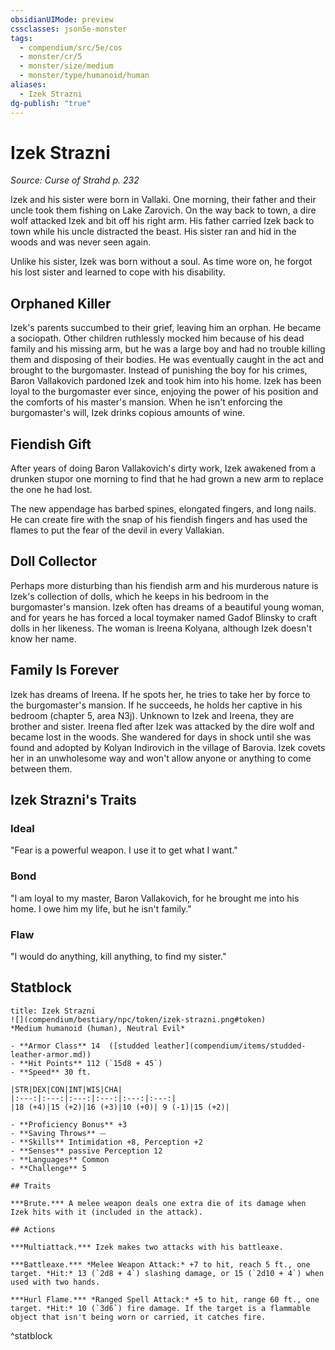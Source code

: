 ```yaml
---
obsidianUIMode: preview
cssclasses: json5e-monster
tags:
  - compendium/src/5e/cos
  - monster/cr/5
  - monster/size/medium
  - monster/type/humanoid/human
aliases:
  - Izek Strazni
dg-publish: "true"
---
```

# Izek Strazni
*Source: Curse of Strahd p. 232*  

Izek and his sister were born in Vallaki. One morning, their father and their uncle took them fishing on Lake Zarovich. On the way back to town, a dire wolf attacked Izek and bit off his right arm. His father carried Izek back to town while his uncle distracted the beast. His sister ran and hid in the woods and was never seen again.

Unlike his sister, Izek was born without a soul. As time wore on, he forgot his lost sister and learned to cope with his disability.

## Orphaned Killer

Izek's parents succumbed to their grief, leaving him an orphan. He became a sociopath. Other children ruthlessly mocked him because of his dead family and his missing arm, but he was a large boy and had no trouble killing them and disposing of their bodies. He was eventually caught in the act and brought to the burgomaster. Instead of punishing the boy for his crimes, Baron Vallakovich pardoned Izek and took him into his home. Izek has been loyal to the burgomaster ever since, enjoying the power of his position and the comforts of his master's mansion. When he isn't enforcing the burgomaster's will, Izek drinks copious amounts of wine.

## Fiendish Gift

After years of doing Baron Vallakovich's dirty work, Izek awakened from a drunken stupor one morning to find that he had grown a new arm to replace the one he had lost.

The new appendage has barbed spines, elongated fingers, and long nails. He can create fire with the snap of his fiendish fingers and has used the flames to put the fear of the devil in every Vallakian.

## Doll Collector

Perhaps more disturbing than his fiendish arm and his murderous nature is Izek's collection of dolls, which he keeps in his bedroom in the burgomaster's mansion. Izek often has dreams of a beautiful young woman, and for years he has forced a local toymaker named Gadof Blinsky to craft dolls in her likeness. The woman is Ireena Kolyana, although Izek doesn't know her name.

## Family Is Forever

Izek has dreams of Ireena. If he spots her, he tries to take her by force to the burgomaster's mansion. If he succeeds, he holds her captive in his bedroom (chapter 5, area N3j). Unknown to Izek and Ireena, they are brother and sister. Ireena fled after Izek was attacked by the dire wolf and became lost in the woods. She wandered for days in shock until she was found and adopted by Kolyan Indirovich in the village of Barovia. Izek covets her in an unwholesome way and won't allow anyone or anything to come between them.

## Izek Strazni's Traits

### Ideal

"Fear is a powerful weapon. I use it to get what I want."

### Bond

"I am loyal to my master, Baron Vallakovich, for he brought me into his home. I owe him my life, but he isn't family."

### Flaw

"I would do anything, kill anything, to find my sister."

## Statblock

```ad-statblock
title: Izek Strazni
![](compendium/bestiary/npc/token/izek-strazni.png#token)
*Medium humanoid (human), Neutral Evil*

- **Armor Class** 14  ([studded leather](compendium/items/studded-leather-armor.md))
- **Hit Points** 112 (`15d8 + 45`)
- **Speed** 30 ft.

|STR|DEX|CON|INT|WIS|CHA|
|:---:|:---:|:---:|:---:|:---:|:---:|
|18 (+4)|15 (+2)|16 (+3)|10 (+0)| 9 (-1)|15 (+2)|

- **Proficiency Bonus** +3
- **Saving Throws** ⏤
- **Skills** Intimidation +8, Perception +2
- **Senses** passive Perception 12
- **Languages** Common
- **Challenge** 5

## Traits

***Brute.*** A melee weapon deals one extra die of its damage when Izek hits with it (included in the attack).

## Actions

***Multiattack.*** Izek makes two attacks with his battleaxe.

***Battleaxe.*** *Melee Weapon Attack:* +7 to hit, reach 5 ft., one target. *Hit:* 13 (`2d8 + 4`) slashing damage, or 15 (`2d10 + 4`) when used with two hands.

***Hurl Flame.*** *Ranged Spell Attack:* +5 to hit, range 60 ft., one target. *Hit:* 10 (`3d6`) fire damage. If the target is a flammable object that isn't being worn or carried, it catches fire.
```
^statblock